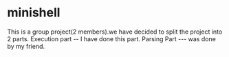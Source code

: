 # minishell
This is a group project(2 members).we have decided to split the project into 2 parts.
Execution part -- I have done this part.
Parsing Part --- was done by my friend.
